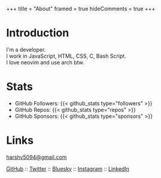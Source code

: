 +++
title = "About"
framed = true
hideComments = true
+++

# Introduction

I'm a developer.<br/>
I work in JavaScript, HTML, CSS, C, Bash Script.<br/>
I love neovim and use arch btw.

# Stats

- GitHub Followers: {{< github_stats type="followers" >}}
- GitHub Repos: {{< github_stats type="repos" >}}
- GitHub Sponsors: {{< github_stats type="sponsors" >}}

# Links

<a href="mailto:harshv5094@gmail.com" target="_blank">harshv5094@gmail.com</a>

[GitHub](https://github.com/harshv5094) :: [Twitter](https://twitter.com/harshv5094) :: [Bluesky](https://bsky.app/profile/harshv5094.bsky.social) :: [Instagram](https://instagram.com/harshv5094) :: [LinkedIn](https://linkedin.com/in/harshv5094)
